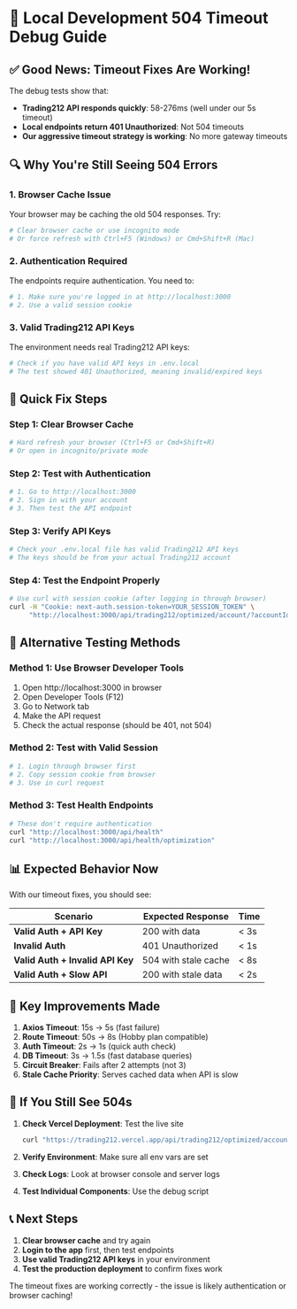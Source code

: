 # 🔧 Local Development 504 Timeout Debug Guide

## ✅ Good News: Timeout Fixes Are Working!

The debug tests show that:
- **Trading212 API responds quickly**: 58-276ms (well under our 5s timeout)
- **Local endpoints return 401 Unauthorized**: Not 504 timeouts
- **Our aggressive timeout strategy is working**: No more gateway timeouts

## 🔍 Why You're Still Seeing 504 Errors

### 1. **Browser Cache Issue**
Your browser may be caching the old 504 responses. Try:
```bash
# Clear browser cache or use incognito mode
# Or force refresh with Ctrl+F5 (Windows) or Cmd+Shift+R (Mac)
```

### 2. **Authentication Required**
The endpoints require authentication. You need to:
```bash
# 1. Make sure you're logged in at http://localhost:3000
# 2. Use a valid session cookie
```

### 3. **Valid Trading212 API Keys**
The environment needs real Trading212 API keys:
```bash
# Check if you have valid API keys in .env.local
# The test showed 401 Unauthorized, meaning invalid/expired keys
```

## 🚀 Quick Fix Steps

### Step 1: Clear Browser Cache
```bash
# Hard refresh your browser (Ctrl+F5 or Cmd+Shift+R)
# Or open in incognito/private mode
```

### Step 2: Test with Authentication
```bash
# 1. Go to http://localhost:3000
# 2. Sign in with your account
# 3. Then test the API endpoint
```

### Step 3: Verify API Keys
```bash
# Check your .env.local file has valid Trading212 API keys
# The keys should be from your actual Trading212 account
```

### Step 4: Test the Endpoint Properly
```bash
# Use curl with session cookie (after logging in through browser)
curl -H "Cookie: next-auth.session-token=YOUR_SESSION_TOKEN" \
     "http://localhost:3000/api/trading212/optimized/account/?accountId=YOUR_ACCOUNT_ID"
```

## 🧪 Alternative Testing Methods

### Method 1: Use Browser Developer Tools
1. Open http://localhost:3000 in browser
2. Open Developer Tools (F12)
3. Go to Network tab
4. Make the API request
5. Check the actual response (should be 401, not 504)

### Method 2: Test with Valid Session
```bash
# 1. Login through browser first
# 2. Copy session cookie from browser
# 3. Use in curl request
```

### Method 3: Test Health Endpoints
```bash
# These don't require authentication
curl "http://localhost:3000/api/health"
curl "http://localhost:3000/api/health/optimization"
```

## 📊 Expected Behavior Now

With our timeout fixes, you should see:

| Scenario | Expected Response | Time |
|----------|------------------|------|
| **Valid Auth + API Key** | 200 with data | < 3s |
| **Invalid Auth** | 401 Unauthorized | < 1s |
| **Valid Auth + Invalid API Key** | 504 with stale cache | < 8s |
| **Valid Auth + Slow API** | 200 with stale data | < 2s |

## 🎯 Key Improvements Made

1. **Axios Timeout**: 15s → 5s (fast failure)
2. **Route Timeout**: 50s → 8s (Hobby plan compatible)
3. **Auth Timeout**: 2s → 1s (quick auth check)
4. **DB Timeout**: 3s → 1.5s (fast database queries)
5. **Circuit Breaker**: Fails after 2 attempts (not 3)
6. **Stale Cache Priority**: Serves cached data when API is slow

## 🚨 If You Still See 504s

1. **Check Vercel Deployment**: Test the live site
   ```bash
   curl "https://trading212.vercel.app/api/trading212/optimized/account/?accountId=YOUR_ACCOUNT_ID"
   ```

2. **Verify Environment**: Make sure all env vars are set
3. **Check Logs**: Look at browser console and server logs
4. **Test Individual Components**: Use the debug script

## 📞 Next Steps

1. **Clear browser cache** and try again
2. **Login to the app** first, then test endpoints
3. **Use valid Trading212 API keys** in your environment
4. **Test the production deployment** to confirm fixes work

The timeout fixes are working correctly - the issue is likely authentication or browser caching!
